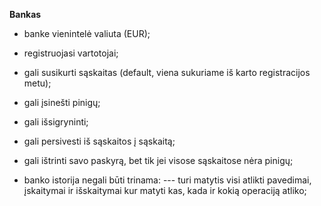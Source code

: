 **Bankas**

- banke vienintelė valiuta (EUR);
- registruojasi vartotojai;
- gali susikurti sąskaitas (default, viena sukuriame iš karto registracijos metu);
- gali įsinešti pinigų;
- gali išsigryninti;
- gali persivesti iš sąskaitos į sąskaitą;
- gali ištrinti savo paskyrą, bet tik jei visose sąskaitose nėra pinigų;

- banko istorija negali būti trinama:
  --- turi matytis visi atlikti pavedimai, įskaitymai ir išskaitymai kur matyti kas, kada ir kokią operaciją atliko;
